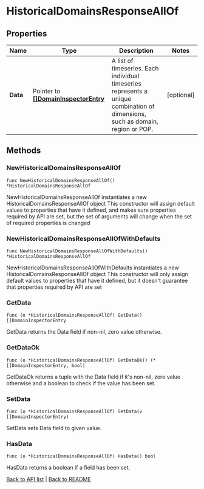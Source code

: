# HistoricalDomainsResponseAllOf

## Properties

Name | Type | Description | Notes
------------ | ------------- | ------------- | -------------
**Data** | Pointer to [**[]DomainInspectorEntry**](DomainInspectorEntry.md) | A list of timeseries. Each individual timeseries represents a unique combination of dimensions, such as domain, region or POP. | [optional] 

## Methods

### NewHistoricalDomainsResponseAllOf

`func NewHistoricalDomainsResponseAllOf() *HistoricalDomainsResponseAllOf`

NewHistoricalDomainsResponseAllOf instantiates a new HistoricalDomainsResponseAllOf object
This constructor will assign default values to properties that have it defined,
and makes sure properties required by API are set, but the set of arguments
will change when the set of required properties is changed

### NewHistoricalDomainsResponseAllOfWithDefaults

`func NewHistoricalDomainsResponseAllOfWithDefaults() *HistoricalDomainsResponseAllOf`

NewHistoricalDomainsResponseAllOfWithDefaults instantiates a new HistoricalDomainsResponseAllOf object
This constructor will only assign default values to properties that have it defined,
but it doesn't guarantee that properties required by API are set

### GetData

`func (o *HistoricalDomainsResponseAllOf) GetData() []DomainInspectorEntry`

GetData returns the Data field if non-nil, zero value otherwise.

### GetDataOk

`func (o *HistoricalDomainsResponseAllOf) GetDataOk() (*[]DomainInspectorEntry, bool)`

GetDataOk returns a tuple with the Data field if it's non-nil, zero value otherwise
and a boolean to check if the value has been set.

### SetData

`func (o *HistoricalDomainsResponseAllOf) SetData(v []DomainInspectorEntry)`

SetData sets Data field to given value.

### HasData

`func (o *HistoricalDomainsResponseAllOf) HasData() bool`

HasData returns a boolean if a field has been set.


[Back to API list](../README.md#documentation-for-api-endpoints) | [Back to README](../README.md)


